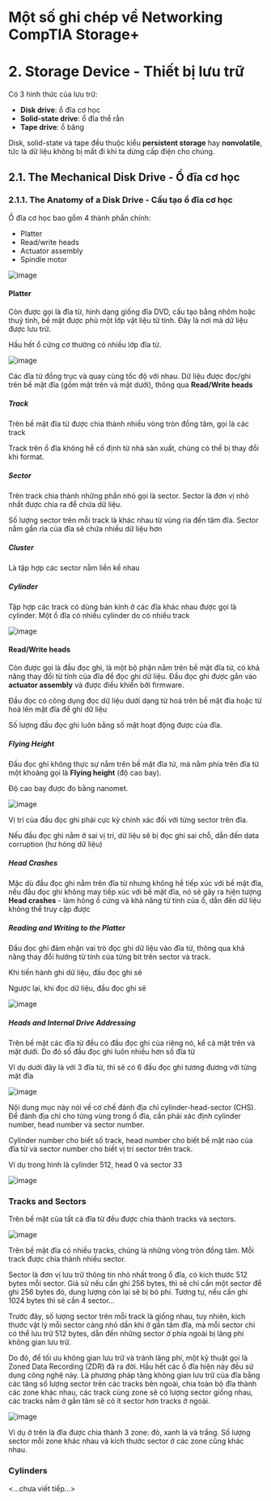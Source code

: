 # Một số ghi chép về Networking CompTIA Storage+

# 2. Storage Device - Thiết bị lưu trữ 

Có 3 hình thức của lưu trữ:
 * **Disk drive**: ổ đĩa cơ học
 * **Solid-state drive**: ổ đĩa thể rắn  
 * **Tape drive**: ổ băng

Disk, solid-state và tape đều thuộc kiểu **persistent storage** hay **nonvolatile**, tức là dữ liệu không bị mất đi khi ta dừng cấp điện cho chúng.

## 2.1. The Mechanical Disk Drive - Ổ đĩa cơ học

### 2.1.1. The Anatomy of a Disk Drive - Cấu tạo ổ đĩa cơ học

Ổ đĩa cơ học bao gồm 4 thành phần chính:
 * Platter
 * Read/write heads
 * Actuator assembly
 * Spindle motor

![image](https://user-images.githubusercontent.com/32956424/117912186-3dedbc00-b309-11eb-9b1d-98a599c7d533.png)

#### Platter

Còn được gọi là đĩa từ, hình dạng giống đĩa DVD, cấu tạo bằng nhôm hoặc thuỷ tinh, bề mặt được phủ một lớp vật liệu từ tính. Đây là nơi mà dữ liệu được lưu trữ. 

Hầu hết ổ cứng cơ thường có nhiều lớp đĩa từ.

![image](https://user-images.githubusercontent.com/32956424/117912489-d6843c00-b309-11eb-951a-aa9f5896537e.png)

Các đĩa từ đồng trục và quay cùng tốc độ với nhau. Dữ liệu được đọc/ghi trên bề mặt đĩa (gồm mặt trên và mặt dưới), thông qua **Read/Write heads** 

##### Track

Trên bề mặt đĩa từ được chia thành nhiều vòng tròn đồng tâm, gọi là các track

Track trên ổ đĩa không hề cố định từ nhà sản xuất, chúng có thể bị thay đổi khi format.

##### Sector

Trên track chia thành những phần nhỏ gọi là sector. Sector là đơn vị nhỏ nhất được chia ra để chứa dữ liệu.

Số lượng sector trên mỗi track là khác nhau từ vùng rìa đến tâm đĩa. Sector nằm gần rìa của đĩa sẽ chứa nhiều dữ liệu hơn

##### Cluster

Là tập hợp các sector nằm liền kề nhau

##### Cylinder

Tập hợp các track có dùng bán kính ở các đĩa khác nhau được gọi là cylinder. Một ổ đĩa có nhiều cylinder do có nhiều track

![image](https://user-images.githubusercontent.com/32956424/118074254-c175de80-b3d7-11eb-8c2d-625ec9468358.png)

#### Read/Write heads

Còn được gọi là đầu đọc ghi, là một bộ phận nằm trên bề mặt đĩa từ, có khả năng thay đổi từ tính của đĩa để đọc ghi dữ liệu. Đầu đọc ghi được gắn vào **actuator assembly** và được điều khiển bởi firmware.

Đầu đọc có công dụng đọc dữ liệu dưới dạng từ hoá trên bề mặt đĩa hoặc từ hoá lên mặt đĩa để ghi dữ liệu

Số lượng đầu đọc ghi luôn bằng số mặt hoạt động được của đĩa.

##### Flying Height

Đầu đọc ghi không thực sự nằm trên bề mặt đĩa từ, mà nằm phía trên đĩa từ một khoảng gọi là **Flying height** (độ cao bay).

Độ cao bay được đo bằng nanomet.

![image](https://user-images.githubusercontent.com/32956424/118072240-9093aa80-b3d3-11eb-89d2-4864de0c3b79.png)

Vị trí của đầu đọc ghi phải cực kỳ chính xác đối với từng sector trên đĩa.

Nếu đầu đọc ghi nằm ở sai vị trí, dữ liệu sẽ bị đọc ghi sai chỗ, dẫn đến data corruption (hư hỏng dữ liệu)

##### Head Crashes

Mặc dù đầu đọc ghi nằm trên đĩa từ nhưng không hề tiếp xúc với bề mặt đĩa, nếu đầu đọc ghi không may tiếp xúc với bề mặt đĩa, nó sẽ gây ra hiện tượng **Head crashes** - làm hỏng ổ cứng và khả năng từ tính của ổ, dẫn đến dữ liệu không thể truy cập được

##### Reading and Writing to the Platter

Đầu đọc ghi đảm nhận vai trò đọc ghi dữ liệu vào đĩa từ, thông qua khả năng thay đổi hướng từ tính của từng bit trên sector và track. 

Khi tiến hành ghi dữ liệu, đầu đọc ghi sẽ 

Ngược lại, khi đọc dữ liệu, đầu đọc ghi sẽ 

![image](https://user-images.githubusercontent.com/32956424/118077901-444e6780-b3df-11eb-9e77-b349cc39dfa6.png)

##### Heads and Internal Drive Addressing

Trên bề mặt các đĩa từ đều có đầu đọc ghi của riêng nó, kể cả mặt trên và mặt dưới. Do đó số đầu đọc ghi luôn nhiều hơn số đĩa từ

Ví dụ dưới đây là với 3 đĩa từ, thì sẽ có 6 đầu đọc ghi tương đương với từng mặt đĩa

![image](https://user-images.githubusercontent.com/32956424/118611557-2b7ef100-b7e7-11eb-8253-7e6d04c730d0.png)

Nội dung mục này nói về cơ chế đánh địa chỉ cylinder-head-sector (CHS). Để đánh địa chỉ cho từng vùng trong ổ đĩa, cần phải xác định cylinder number, head number và sector number.

Cylinder number cho biết số track, head number cho biết bề mặt nào của đĩa từ và sector number cho biết vị trí sector trên track.

Ví dụ trong hình là cylinder 512, head 0 và sector 33
  
![image](https://user-images.githubusercontent.com/32956424/118745849-4bfb8980-b881-11eb-9562-2cc035da8823.png)

### Tracks and Sectors

Trên bề mặt của tất cả đĩa từ đều được chia thành tracks và sectors.

![image](https://user-images.githubusercontent.com/32956424/118746524-9c271b80-b882-11eb-8b50-b5fd6b383ca9.png)

Trên bề mặt đĩa có nhiều tracks, chúng là những vòng tròn đồng tâm. Mỗi track được chia thành nhiều sector. 

Sector là đơn vị lưu trữ thông tin nhỏ nhất trong ổ đĩa, có kích thước 512 bytes mỗi sector. Giả sử nếu cần ghi 256 bytes, thì sẽ chỉ cần một sector để ghi 256 bytes đó, dung lượng còn lại sẽ bị bỏ phí. Tương tự, nếu cần ghi 1024 bytes thì sẽ cần 4 sector...

Trước đây, số lượng sector trên mỗi track là giống nhau, tuy nhiên, kích thước vật lý mỗi sector càng nhỏ dần khi ở gần tâm đĩa, mà mỗi sector chỉ có thể lưu trữ 512 bytes, dẫn đến những sector ở phía ngoài bị lãng phí không gian lưu trữ.

Do đó, để tối ưu không gian lưu trữ và tránh lãng phí, một kỹ thuật gọi là Zoned Data Recording (ZDR) đã ra đời. Hầu hết các ổ đĩa hiện này đều sử dụng công nghệ này. Là phương pháp tăng không gian lưu trữ của đĩa bằng các tăng số lượng sector trên các tracks bên ngoài, chia toàn bộ đĩa thành các zone khác nhau, các track cùng zone sẽ có lượng sector giống nhau, các tracks nằm ở gần tâm sẽ có ít sector hơn tracks ở ngoài.

![image](https://user-images.githubusercontent.com/32956424/118769435-5da55700-b8aa-11eb-8ab1-78534a25a5e7.png)

Ví dụ ở trên là đĩa được chia thành 3 zone: đỏ, xanh lá và trắng. Số lượng sector mỗi zone khác nhau và kích thước sector ở các zone cũng khác nhau.

### Cylinders

<...chưa viết tiếp...>





































